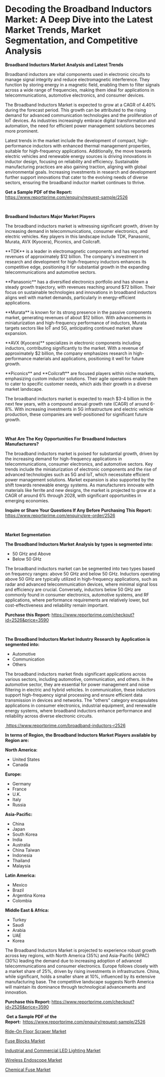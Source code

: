 <p><h1>Decoding the Broadband Inductors Market: A Deep Dive into the Latest Market Trends, Market Segmentation, and Competitive Analysis</h1></p><p><strong>Broadband Inductors Market Analysis and Latest Trends</strong></p>
<p><p>Broadband inductors are vital components used in electronic circuits to manage signal integrity and reduce electromagnetic interference. They function by storing energy in a magnetic field, enabling them to filter signals across a wide range of frequencies, making them ideal for applications in telecommunications, automotive electronics, and consumer devices. </p><p>The Broadband Inductors Market is expected to grow at a CAGR of 4.40% during the forecast period. This growth can be attributed to the rising demand for advanced communication technologies and the proliferation of IoT devices. As industries increasingly embrace digital transformation and automation, the need for efficient power management solutions becomes more prominent.</p><p>Latest trends in the market include the development of compact, high-performance inductors with enhanced thermal management properties, suitable for high-frequency applications. Additionally, the move towards electric vehicles and renewable energy sources is driving innovations in inductor design, focusing on reliability and efficiency. Sustainable manufacturing practices are also gaining traction, aligning with global environmental goals. Increasing investments in research and development further support innovations that cater to the evolving needs of diverse sectors, ensuring the broadband inductor market continues to thrive.</p></p>
<p><strong>Get a Sample PDF of the Report:&nbsp;</strong> <a href="https://www.reportprime.com/enquiry/request-sample/2526">https://www.reportprime.com/enquiry/request-sample/2526</a></p>
<p>&nbsp;</p>
<p><strong>Broadband Inductors Major Market Players</strong></p>
<p><p>The broadband inductors market is witnessing significant growth, driven by increasing demand in telecommunications, consumer electronics, and electric vehicles. Key players in this landscape include TDK, Panasonic, Murata, AVX (Kyocera), Piconics, and Coilcraft. </p><p>**TDK** is a leader in electromagnetic components and has reported revenues of approximately $12 billion. The company's investment in research and development for high-frequency inductors enhances its competitive edge, positioning it for substantial growth in the expanding telecommunications and automotive sectors.</p><p>**Panasonic** has a diversified electronics portfolio and has shown a steady growth trajectory, with revenues reaching around $72 billion. Their focus on sustainable technologies and innovations in broadband inductors aligns well with market demands, particularly in energy-efficient applications.</p><p>**Murata** is known for its strong presence in the passive components market, generating revenues of about $12 billion. With advancements in miniaturization and high-frequency performance of inductors, Murata targets sectors like IoT and 5G, anticipating continued market share expansion.</p><p>**AVX (Kyocera)** specializes in electronic components including inductors, contributing significantly to the market. With a revenue of approximately $2 billion, the company emphasizes research in high-performance materials and applications, positioning it well for future growth.</p><p>**Piconics** and **Coilcraft** are focused players within niche markets, emphasizing custom inductor solutions. Their agile operations enable them to cater to specific customer needs, which aids their growth in a diverse market landscape.</p><p>The broadband inductors market is expected to reach $3-4 billion in the next few years, with a compound annual growth rate (CAGR) of around 6-8%. With increasing investments in 5G infrastructure and electric vehicle production, these companies are well-positioned for significant future growth.</p></p>
<p>&nbsp;</p>
<p><strong>What Are The Key Opportunities For Broadband Inductors Manufacturers?</strong></p>
<p><p>The broadband inductors market is poised for substantial growth, driven by the increasing demand for high-frequency applications in telecommunications, consumer electronics, and automotive sectors. Key trends include the miniaturization of electronic components and the rise of advanced technologies such as 5G and IoT, which necessitate efficient power management solutions. Market expansion is also supported by the shift towards renewable energy systems. As manufacturers innovate with materials like ferrite and new designs, the market is projected to grow at a CAGR of around 6% through 2028, with significant opportunities in emerging economies.</p></p>
<p><strong>Inquire or Share Your Questions If Any Before Purchasing This Report:</strong> <a href="https://www.reportprime.com/enquiry/pre-order/2526">https://www.reportprime.com/enquiry/pre-order/2526</a></p>
<p>&nbsp;</p>
<p><strong>Market Segmentation</strong></p>
<p><strong>The Broadband Inductors Market Analysis by types is segmented into:</strong></p>
<p><ul><li>50 GHz and Above</li><li>Below 50 GHz</li></ul></p>
<p><p>The broadband inductors market can be segmented into two types based on frequency ranges: above 50 GHz and below 50 GHz. Inductors operating above 50 GHz are typically utilized in high-frequency applications, such as radar and advanced telecommunication devices, where minimal signal loss and efficiency are crucial. Conversely, inductors below 50 GHz are commonly found in consumer electronics, automotive systems, and RF applications, where performance requirements are relatively lower, but cost-effectiveness and reliability remain important.</p></p>
<p><strong>Purchase this Report:&nbsp;</strong><a href="https://www.reportprime.com/checkout?id=2526&price=3590">https://www.reportprime.com/checkout?id=2526&price=3590</a></p>
<p>&nbsp;</p>
<p><strong>The Broadband Inductors Market Industry Research by Application is segmented into:</strong></p>
<p><ul><li>Automotive</li><li>Communication</li><li>Others</li></ul></p>
<p><p>The broadband inductors market finds significant applications across various sectors, including automotive, communication, and others. In the automotive sector, they are essential for power management and noise filtering in electric and hybrid vehicles. In communication, these inductors support high-frequency signal processing and ensure efficient data transmission in devices and networks. The "others" category encapsulates applications in consumer electronics, industrial equipment, and renewable energy systems, where broadband inductors enhance performance and reliability across diverse electronic circuits.</p></p>
<p><a href="https://www.reportprime.com/broadband-inductors-r2526">&nbsp;https://www.reportprime.com/broadband-inductors-r2526</a></p>
<p><strong>In terms of Region, the Broadband Inductors Market Players available by Region are:</strong></p>
<p>
    <p> <strong> North America: </strong>
        <ul>
            <li>United States</li>
            <li>Canada</li>
        </ul>
        </p> 
    <p> <strong> Europe: </strong>
        <ul>
            <li>Germany</li>
            <li>France</li>
            <li>U.K.</li>
            <li>Italy</li>
            <li>Russia</li>
        </ul>
        </p> 
    <p> <strong> Asia-Pacific: </strong>
        <ul>
            <li>China</li>
            <li>Japan</li>
            <li>South Korea</li>
            <li>India</li>
            <li>Australia</li>
            <li>China Taiwan</li>
            <li>Indonesia</li>
            <li>Thailand</li>
            <li>Malaysia</li>
        </ul>
        </p> 
    <p> <strong> Latin America: </strong>
        <ul>
            <li>Mexico</li>
            <li>Brazil</li>
            <li>Argentina Korea</li>
            <li>Colombia</li>
        </ul>
        </p> 
    <p> <strong> Middle East & Africa: </strong>
        <ul>
            <li>Turkey</li>
            <li>Saudi</li>
            <li>Arabia</li>
            <li>UAE</li>
            <li>Korea</li>
        </ul>
    </p>
    </p>
<p><p>The Broadband Inductors Market is projected to experience robust growth across key regions, with North America (35%) and Asia-Pacific (APAC) (30%) leading the demand due to increasing adoption of advanced telecommunications and consumer electronics. Europe follows closely with a market share of 25%, driven by rising investments in infrastructure. China, while significant, holds a smaller share at 10%, influenced by its extensive manufacturing base. The competitive landscape suggests North America will maintain its dominance through technological advancements and innovation.</p></p>
<p><strong>Purchase this Report: </strong><a href="https://www.reportprime.com/checkout?id=2526&price=3590">https://www.reportprime.com/checkout?id=2526&price=3590</a></p>
<p>&nbsp;<strong>Get a Sample PDF of the Report:&nbsp;&nbsp;</strong><a href="https://www.reportprime.com/enquiry/request-sample/2526">https://www.reportprime.com/enquiry/request-sample/2526</a></p>
<p><strong></strong></p>
<p><p><a href="https://issuu.com/reportprime-2/docs/ride-on-floor-scraper-market-size-2_71c5e3e7eee4b9">Ride-On Floor Scraper Market</a></p><p><a href="https://www.linkedin.com/pulse/fuse-blocks-market-growth-segmentation-regional-analysis-global-7sohf?trackingId=EClHoqKVRDit99Dmz04KgA%3D%3D">Fuse Blocks Market</a></p><p><a href="https://www.linkedin.com/pulse/industrial-commercial-led-lighting-market-global-regional-analysis-gaw0e?trackingId=z01ylT3WTFOzWLFJo8n1sA%3D%3D">Industrial and Commercial LED Lighting Market</a></p><p><a href="https://issuu.com/reportprime-2/docs/wireless-endoscope-market-size-2030_d77707017ed6fb">Wireless Endoscope Market</a></p><p><a href="https://www.linkedin.com/pulse/driving-market-forces-chemical-fuse-trends-future-forecasts-mchie?trackingId=p%2FUlCp%2FmQhqYdZAX9YqToA%3D%3D">Chemical Fuse Market</a></p></p>